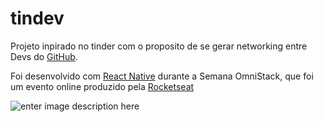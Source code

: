 # tindev

Projeto inpirado no tinder com o proposito de se gerar networking entre Devs do [GitHub](http://github.com/). 

Foi desenvolvido com [React Native](https://reactnative.dev/) durante a Semana OmniStack, que foi um evento online produzido pela [Rocketseat](https://rocketseat.com.br/)

![enter image description here](https://lh3.googleusercontent.com/maKyYODvqnmFCO_ifDZ1BET_wbvPsex7-9XfzWdbGTOA4TxUdOO5rAaSstITdbOZI0EzGjuurWt2MEUnhErMNnqtxUf7Qr3aW2D-Ui2ZP1j3Yb_PV1cYi3Qz2swgus456yFpK0PFRo0uB6A-yBExTbhfwyUFriO_nR5mcJdppnY86xHbT7Y-TtWU5iQRx4ubfK9L0WZq4wQvyPq_ms-QX8YmwRg5c7JfFgfAihTXlzIBmSIFvAxXrAHn2zpjjXVqBvaW5ZZQNN0STEVQmC0PJ1fjY3-Cu32S_AuOWXJUQHWuYW4wVjCiiWhURJFSRlCbr7VN692uheEYbmgPsl9NzD-__o7IISwb4eermulQ8cbvcKM4jJYorATXyuX_11oE36X1ZFzsU4E3pVjIYnH7GDmMDO3Re8j4PKAhrnMLbTC0hNU9Lz8ZJokwkEWTAHIeRfTjdALSm7RJo28TQD2n09WcBDewTM8gNY54VMIck9hOCn8bOKjogFqGcf5cGz-EMCQ0RqpXJkuMRUX0kbjA_cOdf6D6aDFor9XHbolT8bBZEWAuf5YUJYsofh32UIAg2GldA90mCCiSmXypfB9o_vs6yCyp1LGiBWkixwD04Z6j58C-qN9_rGrMxMofNjwAB9UVdH4t6Q6NNyQN9ry1YS923mjS5VmjNeqN6iMzoCDhzceo2cRDbsLAXVFS=w784-h472-no?authuser=0)
